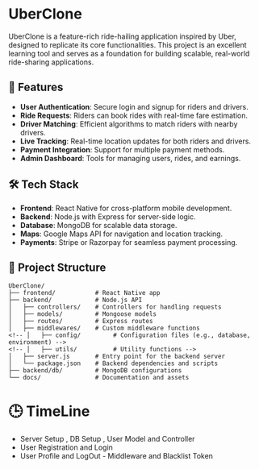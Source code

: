 # UberClone

UberClone is a feature-rich ride-hailing application inspired by Uber, designed to replicate its core functionalities. This project is an excellent learning tool and serves as a foundation for building scalable, real-world ride-sharing applications.

## 🚀 Features

- **User Authentication**: Secure login and signup for riders and drivers.
- **Ride Requests**: Riders can book rides with real-time fare estimation.
- **Driver Matching**: Efficient algorithms to match riders with nearby drivers.
- **Live Tracking**: Real-time location updates for both riders and drivers.
- **Payment Integration**: Support for multiple payment methods.
- **Admin Dashboard**: Tools for managing users, rides, and earnings.

## 🛠️ Tech Stack

- **Frontend**: React Native for cross-platform mobile development.
- **Backend**: Node.js with Express for server-side logic.
- **Database**: MongoDB for scalable data storage.
- **Maps**: Google Maps API for navigation and location tracking.
- **Payments**: Stripe or Razorpay for seamless payment processing.

## 📂 Project Structure

```
UberClone/
├── frontend/           # React Native app
├── backend/            # Node.js API
│   ├── controllers/    # Controllers for handling requests
│   ├── models/         # Mongoose models
│   ├── routes/         # Express routes
│   ├── middlewares/    # Custom middleware functions
<!-- │   ├── config/         # Configuration files (e.g., database, environment) -->
<!-- │   ├── utils/          # Utility functions -->
│   ├── server.js       # Entry point for the backend server
│   └── package.json    # Backend dependencies and scripts
├── backend/db/         # MongoDB configurations
└── docs/               # Documentation and assets
```

# 🕒 TimeLine

- Server Setup , DB Setup , User Model and Controller
- User Registration and Login
- User Profile and LogOut - Middleware and Blacklist Token
